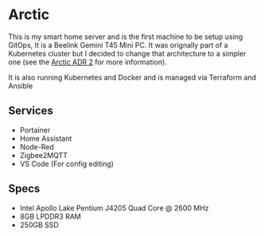 # Arctic

This is my smart home server and is the first machine to be setup using GitOps, It is a Beelink Gemini T45 Mini PC. It was orignally part of a Kubernetes cluster but I decided to change that architecture to a simpler one (see the [Arctic ADR 2](./adr/arctic-002.md) for more information).

It is also running Kubernetes and Docker and is managed via Terraform and Ansible

## Services

- Portainer
- Home Assistant
- Node-Red
- Zigbee2MQTT
- VS Code (For config editing)

## Specs

- Intel Apollo Lake Pentium J4205 Quad Core @ 2600 MHz
- 8GB LPDDR3 RAM
- 250GB SSD